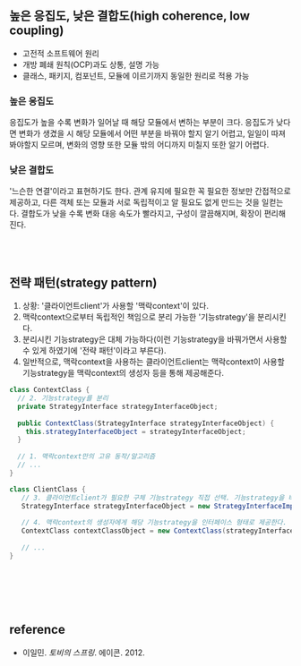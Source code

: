 ## 높은 응집도, 낮은 결합도(high coherence, low coupling)
* 고전적 소프트웨어 원리
* 개방 폐쇄 원칙(OCP)과도 상통, 설명 가능
* 클래스, 패키지, 컴포넌트, 모듈에 이르기까지 동일한 원리로 적용 가능

### 높은 응집도
응집도가 높을 수록 변화가 일어날 때 해당 모듈에서 변하는 부분이 크다. 응집도가 낮다면 변화가 생겼을 시 해당 모듈에서 어떤 부분을 바꿔야 할지 알기 어렵고, 일일이 따져봐야할지 모르며, 변화의 영향 또한 모듈 밖의 어디까지 미칠지 또한 알기 어렵다.

### 낮은 결합도
'느슨한 연결'이라고 표현하기도 한다. 관계 유지에 필요한 꼭 필요한 정보만 간접적으로 제공하고, 다른 객체 또는 모듈과 서로 독립적이고 알 필요도 없게 만드는 것을 일컫는다. 결합도가 낮을 수록 변화 대응 속도가 빨라지고, 구성이 깔끔해지며, 확장이 편리해진다.

<br></br>
## 전략 패턴(strategy pattern)
1. 상황: '클라이언트client'가 사용할 '맥락context'이 있다.
2. 맥락context으로부터 독립적인 책임으로 분리 가능한 '기능strategy'을 분리시킨다.
3. 분리시킨 기능strategy은 대체 가능하다(이런 기능strategy을 바꿔가면서 사용할 수 있게 하였기에 '전략 패턴'이라고 부른다).
4. 일반적으로, 맥락context을 사용하는 클라이언트client는 맥락context이 사용할 기능strategy을 맥락context의 생성자 등을 통해 제공해준다.
```java
class ContextClass {
  // 2. 기능strategy를 분리
  private StrategyInterface strategyInterfaceObject;
  
  public ContextClass(StrategyInterface strategyInterfaceObject) {
    this.strategyInterfaceObject = strategyInterfaceObject;
  }
  
  // 1. 맥락context만의 고유 동작/알고리즘
  // ...
}
```

```java
class ClientClass {
   // 3. 클라이언트client가 필요한 구체 기능strategy 직접 선택. 기능strategy을 바꿀 시 본 코드의 구현체 부분만 교체하면 된다.
   StrategyInterface strategyInterfaceObject = new StrategyInterfaceImplementatioinClass();
   
   // 4. 맥락context의 생성자에게 해당 기능strategy을 인터페이스 형태로 제공한다.
   ContextClass contextClassObject = new ContextClass(strategyInterfaceObject);
   
   // ...
}
```



<br></br>
<br></br>
## reference
* 이일민. *토비의 스프링*. 에이콘. 2012.
